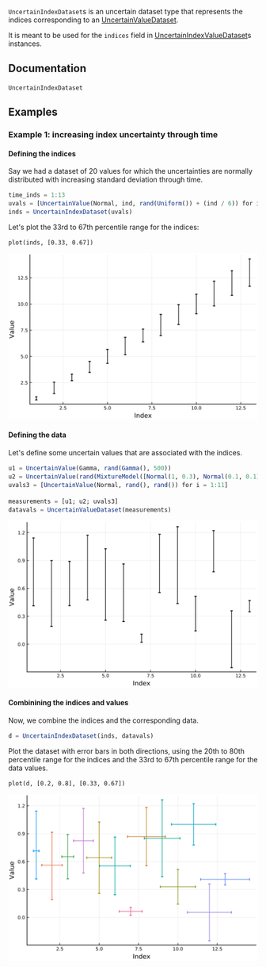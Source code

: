 `UncertainIndexDataset`s is an uncertain dataset type that represents the indices 
corresponding to an [UncertainValueDataset](uncertain_value_dataset.md).

It is meant to be used for the `indices` field in
[UncertainIndexValueDataset](uncertain_indexvalue_dataset.md)s instances.

## Documentation

```@docs 
UncertainIndexDataset
```

## Examples 

### Example 1: increasing index uncertainty through time

#### Defining the indices
Say we had a dataset of 20 values for which the uncertainties are normally distributed 
with increasing standard deviation through time.

```julia 
time_inds = 1:13
uvals = [UncertainValue(Normal, ind, rand(Uniform()) + (ind / 6)) for ind in time_inds]
inds = UncertainIndexDataset(uvals)
```

Let's plot the 33rd to 67th percentile range for the indices: 

```plot
plot(inds, [0.33, 0.67])
```

![](uncertain_indexvalue_dataset_indices.svg)

#### Defining the data

Let's define some uncertain values that are associated with the indices. 

```julia 
u1 = UncertainValue(Gamma, rand(Gamma(), 500))
u2 = UncertainValue(rand(MixtureModel([Normal(1, 0.3), Normal(0.1, 0.1)]), 500))
uvals3 = [UncertainValue(Normal, rand(), rand()) for i = 1:11]

measurements = [u1; u2; uvals3]
datavals = UncertainValueDataset(measurements)
```

![](uncertain_indexvalue_dataset_vals.svg)


#### Combinining the indices and values 

Now, we combine the indices and the corresponding data. 

```julia 
d = UncertainIndexDataset(inds, datavals)
```

Plot the dataset with error bars in both directions, using the 20th to 80th percentile 
range for the indices and the 33rd to 67th percentile range for the data values. 

```
plot(d, [0.2, 0.8], [0.33, 0.67])
```

![](uncertain_indexvalue_dataset_indices_and_vals.svg)
